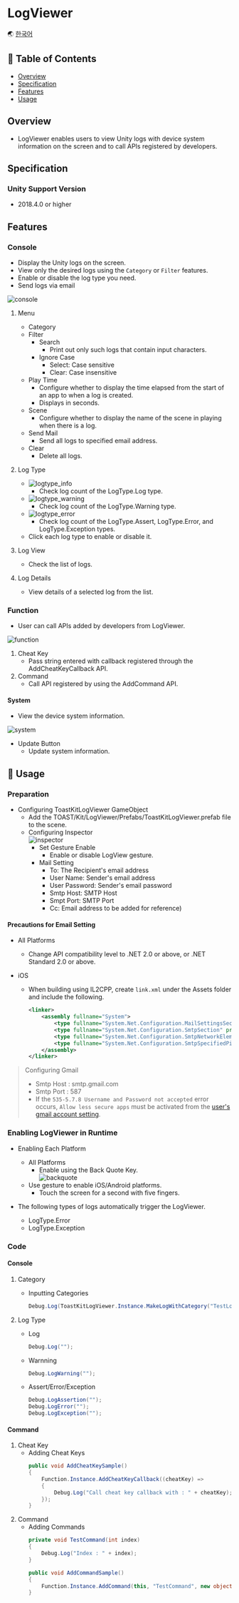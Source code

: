 # LogViewer

🌏 [한국어](README.md)

## 🚩 Table of Contents

* [Overview](#Overview)
* [Specification](#Specification)
* [Features](#Features)
* [Usage](#-Usage)

## Overview

* LogViewer enables users to view Unity logs with device system information on the screen and to call APIs registered by developers.

## Specification

### Unity Support Version

* 2018.4.0 or higher

## Features

### Console

* Display the Unity logs on the screen.
* View only the desired logs using the `Category` or `Filter` features.
* Enable or disable the log type you need.
* Send logs via email

![console](./images/console.png)

1. Menu
    * Category
    * Filter
        * Search 
            *  Print out only such logs that contain input characters.
        * Ignore Case
            * Select: Case sensitive
            * Clear: Case insensitive
    * Play Time
        * Configure whether to display the time elapsed from the start of an app to when a log is created. 
        * Displays in seconds.
    * Scene
        * Configure whether to display the name of the scene in playing when there is a log.
    * Send Mail
        * Send all logs to specified email address.
    * Clear
        * Delete all logs. 

2. Log Type
    * ![logtype_info](./images/logtype_info.png)
        * Check log count of the LogType.Log type.
    * ![logtype_warning](./images/logtype_warning.png)
        * Check log count of the LogType.Warning type.
    * ![logtype_error](./images/logtype_error.png)
        * Check log count of the LogType.Assert, LogType.Error, and LogType.Exception types.
    * Click each log type to enable or disable it.

3. Log View
    * Check the list of logs.

4. Log Details
    *  View details of a selected log from the list.


### Function

* User can call APIs added by developers from LogViewer.

![function](./images/function.png)

1. Cheat Key          
    * Pass string entered with callback registered through the AddCheatKeyCallback API.
2. Command
    * Call API registered by using the AddCommand API.

#### System

* View the device system information.

![system](./images/system.png)

* Update Button
    * Update system information.


## 🔨 Usage

### Preparation

* Configuring ToastKitLogViewer GameObject
    * Add the TOAST/Kit/LogViewer/Prefabs/ToastKitLogViewer.prefab file to the scene.
    *  Configuring Inspector </br>
    ![inspector](./images/inspector.png)
        * Set Gesture Enable
            * Enable or disable LogView gesture.
        * Mail Setting 
            * To: The Recipient's email address
            * User Name: Sender's email address
            * User Password: Sender's email password
            * Smtp Host: SMTP Host
            * Smpt Port: SMTP Port
            * Cc: Email address to be added for reference)            

#### Precautions for Email Setting
* All Platforms
  
    * Change API compatibility level to .NET 2.0 or above, or .NET Standard 2.0 or above.
* iOS
    * When building using IL2CPP, create `link.xml` under the Assets folder and include the following.
        ```xml
        <linker>
            <assembly fullname="System">
                <type fullname="System.Net.Configuration.MailSettingsSectionGroup" preserve="all"/>
                <type fullname="System.Net.Configuration.SmtpSection" preserve="all"/>
                <type fullname="System.Net.Configuration.SmtpNetworkElement" preserve="all"/>
                <type fullname="System.Net.Configuration.SmtpSpecifiedPickupDirectoryElement" preserve="all"/>
            </assembly>
        </linker>
        ```
> Configuring Gmail
> * Smtp Host : smtp.gmail.com
> * Smtp Port : 587
> * If the `535-5.7.8 Username and Password not accepted` error occurs, `Allow less secure apps` must be activated from the [user's gmail account setting](https://myaccount.google.com/lesssecureapps).
            
### Enabling LogViewer in Runtime

* Enabling Each Platform
    * All Platforms
        * Enable using the Back Quote Key.</br>
            ![backquote](./images/backquote.png)
    * Use gesture to enable iOS/Android platforms.
        * Touch the screen for a second with five fingers.

* The following types of logs automatically trigger the LogViewer.
    * LogType.Error
    * LogType.Exception

### Code

#### Console
1. Category
    * Inputting Categories
        ```cs
        Debug.Log(ToastKitLogViewer.Instance.MakeLogWithCategory("TestLog", "UserCategory"));
        ```

2.  Log Type
    * Log        
        ```cs
        Debug.Log("");
        ```
    * Warnning        
        ```cs
        Debug.LogWarning("");
        ```
    * Assert/Error/Exception        
        ```cs
        Debug.LogAssertion("");
        Debug.LogError("");
        Debug.LogException("");
        ```
#### Command

1. Cheat Key      
    * Adding Cheat Keys
        ```cs
        public void AddCheatKeySample()
        {
            Function.Instance.AddCheatKeyCallback((cheatKey) =>
            {
                Debug.Log("Call cheat key callback with : " + cheatKey);
            });
        }
        ```
2. Command
    * Adding Commands
        ```cs
        private void TestCommand(int index)
        {       
            Debug.Log("Index : " + index);         
        }

        public void AddCommandSample()
        {
            Function.Instance.AddCommand(this, "TestCommand", new object[] { 2 });
        }
        ```
